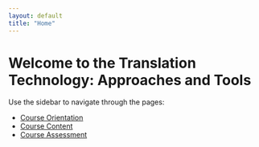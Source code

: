 ```yaml
---
layout: default
title: "Home"
---
```


# Welcome to the Translation Technology: Approaches and Tools

Use the sidebar to navigate through the pages:

- [Course Orientation](orientation.md)
- [Course Content](content.md)
- [Course Assessment](assessment.md)
